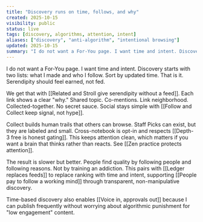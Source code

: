 ```yaml
---
title: "Discovery runs on time, follows, and why"
created: 2025-10-15
visibility: public
status: live
tags: [discovery, algorithms, attention, intent]
aliases: ["discovery", "anti-algorithm", "intentional browsing"]
updated: 2025-10-15
summary: "I do not want a For-You page. I want time and intent. Discovery starts with two lists: what I made and who I follow. Sort by updated time. That is it."
---
```


I do not want a For-You page. I want time and intent. Discovery starts with two lists: what I made and who I follow. Sort by updated time. That is it. Serendipity should feel earned, not fed.

We get that with [[Related and Stroll give serendipity without a feed]]. Each link shows a clear "why." Shared topic. Co-mentions. Link neighborhood. Collected-together. No secret sauce. Social stays simple with [[Follow and Collect keep signal, not hype]].

Collect builds human trails that others can browse. Staff Picks can exist, but they are labeled and small. Cross-notebook is opt-in and respects [[Depth-3 free is honest gating]]. This keeps attention clean, which matters if you want a brain that thinks rather than reacts. See [[Zen practice protects attention]].

The result is slower but better. People find quality by following people and following reasons. Not by training an addiction. This pairs with [[Ledger replaces feeds]] to replace ranking with time and intent, supporting [[People pay to follow a working mind]] through transparent, non-manipulative discovery.

Time-based discovery also enables [[Voice in, approvals out]] because I can publish frequently without worrying about algorithmic punishment for "low engagement" content.
